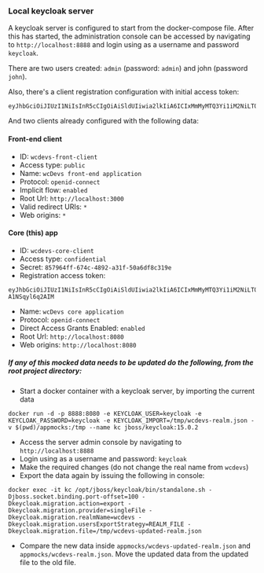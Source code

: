 ### Local keycloak server
A keycloak server is configured to start from the docker-compose file. After this has started, the
administration console can be accessed by navigating to `http://localhost:8888` and login using as
a username and password `keycloak`.

There are two users created: `admin` (password: `admin`) and john (password `john`).

Also, there's a client registration configuration with initial access token:
```
eyJhbGciOiJIUzI1NiIsInR5cCIgOiAiSldUIiwia2lkIiA6ICIxMmMyMTQ3Yi1iM2NiLTQ3YWUtOTY0Zi1mMGM4MDIzMjZhYTUifQ.eyJleHAiOjE2Njg4NTAwMjYsImlhdCI6MTYzNzMxNDAyNiwianRpIjoiNTIxNDk0ZjMtYzAyOS00ZTE1LWI1OTItYzM2M2JmNjQ0OGFkIiwiaXNzIjoiaHR0cDovL2xvY2FsaG9zdDozMDAwL3JlYWxtcy93Y2RldnMiLCJhdWQiOiJodHRwOi8vbG9jYWxob3N0OjMwMDAvcmVhbG1zL3djZGV2cyIsInR5cCI6IkluaXRpYWxBY2Nlc3NUb2tlbiJ9.d2_SDmbCAFXtEQPiud5fxSeoBAMh6e0T_veOh8KJncQ
```

And two clients already configured with the following data:

#### Front-end client

- ID: `wcdevs-front-client`
- Access type: `public`
- Name: `wcDevs front-end application`
- Protocol: `openid-connect`
- Implicit flow: `enabled`
- Root Url: `http://localhost:3000`
- Valid redirect URIs: `*`
- Web origins: `*`

#### Core (this) app

- ID: `wcdevs-core-client`
- Access type: `confidential`
- Secret: `857964ff-674c-4892-a31f-50a6df8c319e`
- Registration access token:
```
eyJhbGciOiJIUzI1NiIsInR5cCIgOiAiSldUIiwia2lkIiA6ICIxMmMyMTQ3Yi1iM2NiLTQ3YWUtOTY0Zi1mMGM4MDIzMjZhYTUifQ.eyJleHAiOjAsImlhdCI6MTYzNzMxNTExOCwianRpIjoiZmRkNjQyNzItNTMyYi00YjQ0LWE0OTMtOGFhZWE3ODI3ZjQ4IiwiaXNzIjoiaHR0cDovL2xvY2FsaG9zdDozMDAwL3JlYWxtcy93Y2RldnMiLCJhdWQiOiJodHRwOi8vbG9jYWxob3N0OjMwMDAvcmVhbG1zL3djZGV2cyIsInR5cCI6IlJlZ2lzdHJhdGlvbkFjY2Vzc1Rva2VuIiwicmVnaXN0cmF0aW9uX2F1dGgiOiJhdXRoZW50aWNhdGVkIn0.PMEaHbANTZ1gTpO9SpeRFV7K00sL3-A1NSqyl6q2AIM
```
- Name: `wcDevs core application`
- Protocol: `openid-connect`
- Direct Access Grants Enabled: `enabled`
- Root Url: `http://localhost:8080`
- Web origins: `http://localhost:8080`

##### If any of this mocked data needs to be updated do the following, from the root project directory:

- Start a docker container with a keycloak server, by importing the current data
```shell
docker run -d -p 8888:8080 -e KEYCLOAK_USER=keycloak -e KEYCLOAK_PASSWORD=keycloak -e KEYCLOAK_IMPORT=/tmp/wcdevs-realm.json -v $(pwd)/appmocks:/tmp --name kc jboss/keycloak:15.0.2
```
- Access the server admin console by navigating to `http://localhost:8888`
- Login using as a username and password: `keycloak`
- Make the required changes (do not change the real name from `wcdevs`)
- Export the data again by issuing the following in console:
```shell
docker exec -it kc /opt/jboss/keycloak/bin/standalone.sh -Djboss.socket.binding.port-offset=100 -Dkeycloak.migration.action=export -Dkeycloak.migration.provider=singleFile -Dkeycloak.migration.realmName=wcdevs -Dkeycloak.migration.usersExportStrategy=REALM_FILE -Dkeycloak.migration.file=/tmp/wcdevs-updated-realm.json
```
- Compare the new data inside `appmocks/wcdevs-updated-realm.json` and `appmocks/wcdevs-realm.json`.
  Move the updated data from the updated file to the old file.
